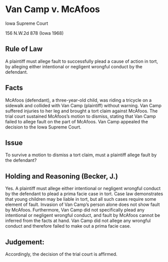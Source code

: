 # Van Camp v. McAfoos

Iowa Supreme Court

156 N.W.2d 878 (Iowa 1968)

## Rule of Law

A plaintiff must allege fault to successfully plead a cause of action in tort, by alleging either intentional or negligent wrongful conduct by the defendant.

## Facts

McAfoos (defendant), a three-year-old child, was riding a tricycle on a sidewalk and collided with Van Camp (plaintiff) without warning. Van Camp suffered injuries to her leg and brought a tort claim against McAfoos. The trial court sustained McAfoos’s motion to dismiss, stating that Van Camp failed to allege fault on the part of McAfoos. Van Camp appealed the decision to the Iowa Supreme Court.

## Issue

To survive a motion to dismiss a tort claim, must a plaintiff allege fault by the defendant?

## Holding and Reasoning (Becker, J.)

Yes. A plaintiff must allege either intentional or negligent wrongful conduct by the defendant to plead a prima facie case in tort. Case law demonstrates that young children may be liable in tort, but all such cases require some element of fault. Invasion of Van Camp’s person alone does not show fault by McAfoos. Furthermore, Van Camp did not specifically plead any intentional or negligent wrongful conduct, and fault by McAfoos cannot be inferred from the facts at hand. Van Camp did not allege any wrongful conduct and therefore failed to make out a prima facie case. 

## Judgement:
Accordingly, the decision of the trial court is affirmed.